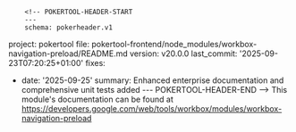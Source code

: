         <!-- POKERTOOL-HEADER-START
        ---
        schema: pokerheader.v1
project: pokertool
file: pokertool-frontend/node_modules/workbox-navigation-preload/README.md
version: v20.0.0
last_commit: '2025-09-23T07:20:25+01:00'
fixes:
- date: '2025-09-25'
  summary: Enhanced enterprise documentation and comprehensive unit tests added
        ---
        POKERTOOL-HEADER-END -->
This module's documentation can be found at https://developers.google.com/web/tools/workbox/modules/workbox-navigation-preload
